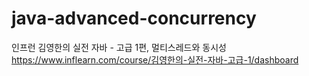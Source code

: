 # java-advanced-concurrency
인프런 김영한의 실전 자바 - 고급 1편, 멀티스레드와 동시성  
https://www.inflearn.com/course/김영한의-실전-자바-고급-1/dashboard